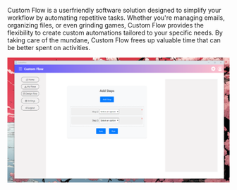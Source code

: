 Custom Flow is a userfriendly software solution designed to simplify
your workflow by automating repetitive tasks. Whether you're managing emails,
organizing files, or even grinding games, Custom Flow provides the flexibility to
create custom automations tailored to your specific needs. By taking care of the
mundane, Custom Flow frees up valuable time that can be better spent on
activities.

![Image](https://github.com/Basit2121/CustomFlow/blob/main/Capture.PNG)
